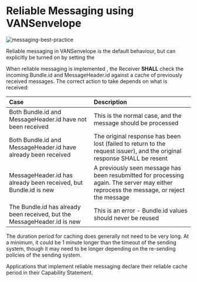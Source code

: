 # Reliable Messaging using VANSenvelope


![messaging-best-practice](https://medcomdk.github.io/MedCom-FHIR-Communication/assets/images/vansenvelope-reliable-messaging.png "messaging-best-practice")


Reliable messaging in VANSenvelope is the default behaviour, but can explicitly be turned on by setting the 

When reliable messaging is implemented , the Receiver **SHALL** check the incoming Bundle.id and MessageHeader.id against a cache of previously received messages. The correct action to take depends on what is received:

| Case                                                            | Description                 |
|:----------------------------------------------------------------|:---------------------------|
| Both Bundle.id and MessageHeader.id have not been received      | This is the normal case, and the message should be processed            |
| Both Bundle.id and MessageHeader.id have already been received  | The original response has been lost (failed to return to the request issuer), and the original response SHALL be resent|
| MessageHeader.id has already been received, but Bundle.id is new | A previously seen message has been resubmitted for processing again. The server may either reprocess the message, or reject the message|
| The Bundle.id has already been received, but the MessageHeader.id is new | This is an error - Bundle.id values should never be reused |

The duration period for caching does generally not need to be very long. At a minimum, it could be 1 minute longer than the timeout of the sending system, though it may need to be longer depending on the re-sending policies of the sending system.

Applications that implement reliable messaging declare their reliable cache period in their Capability Statement.
